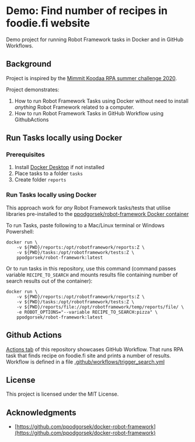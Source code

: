 
# Demo: Find number of recipes in foodie.fi website

Demo project for running Robot Framework tasks in Docker and in GitHub Workflows.

## Background

Project is inspired by the [Mimmit Koodaa RPA summer challenge 2020](https://mimmitkoodaa.ohjelmistoebusiness.fi/blogi/rpa-summer-challenge/). 

Project demonstrates:
1. How to run Robot Framework Tasks using Docker without need to install _anything_ Robot Framework related to a computer.
2. How to run Robot Framework Tasks in GitHub Workflow using GithubActions 

## Run Tasks locally using Docker

### Prerequisites

1. Install [Docker Desktop](https://www.docker.com/products/docker-desktop) if not installed
2. Place tasks to a folder `tasks`
3. Create folder `reports`

### Run Tasks locally using Docker

This approach work for *any* Robot Framework tasks/tests that utilise libraries pre-installed to the [ppodgorsek/robot-framework Docker container](https://hub.docker.com/r/ppodgorsek/robot-framework) 

To run Tasks, paste following to a Mac/Linux terminal or Windows Powershell:

```
docker run \
    -v ${PWD}/reports:/opt/robotframework/reports:Z \
    -v ${PWD}/tasks:/opt/robotframework/tests:Z \
    ppodgorsek/robot-framework:latest
```

Or to run tasks in this repository, use this command (command passes variable `RECIPE_TO_SEARCH` and mounts results file containing number of search results out of the container):

```
docker run \
    -v ${PWD}/reports:/opt/robotframework/reports:Z \
    -v ${PWD}/tasks:/opt/robotframework/tests:Z \
    -v ${PWD}/reports/file://opt/robotframework/temp/reports/file/ \
    -e ROBOT_OPTIONS="--variable RECIPE_TO_SEARCH:pizza" \
    ppodgorsek/robot-framework:latest
```

## Github Actions

[Actions tab](https://github.com/laojala/rpa_challenge/actions) of this repository showcases GitHub Workflow. That runs RPA task that finds recipe on foodie.fi site and prints a number of results. Workflow is defined in a file [.github/workflows/trigger_search.yml](.github/workflows/trigger_search.yml)

## License

This project is licensed under the MIT License.

## Acknowledgments

* [https://github.com/ppodgorsek/docker-robot-framework](https://github.com/ppodgorsek/docker-robot-framework)

